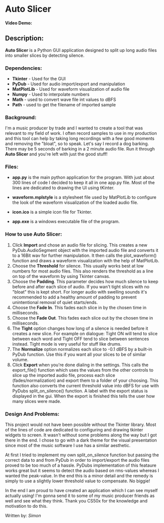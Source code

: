 # Auto Slicer

#### Video Demo: <URL HERE>

## Description:

**Auto Slicer** is a Python GUI application designed to split up long audio files into smaller slices by detecting silence.

### Dependencies:

- **Tkinter** - Used for the GUI
- **PyDub** - Used for audio import/export and manipulation
- **MatPlotLib** - Used for waveform visualization of audio file
- **Numpy** - Used to interpolate numbers
- **Math** - used to convert wave file int values to dBFS
- **Path** - used to get the filename of imported sample

### Background:

I'm a music producer by trade and I wanted to create a tool that was relevant to my field of work. I often record samples to use in my production and this tool can help by taking long recordings with a few good moments and removing the "bloat", so to speak. Let's say I record a dog barking. There may be 5 seconds of barking in a 2 minute audio file. Run it through **Auto Slicer** and you're left with just the good stuff!

### Files:

- **app.py** is the main python application for the program. With just about 300 lines of code I decided to keep it all in one app.py file. Most of the lines are dedicated to drawing the UI using tKinter.

- **waveform.mplstyle** is a stylesheet file used by MatPlotLib to configure the look of the waveform visualization of the loaded audio file.

- **icon.ico** is a simple icon file for Tkinter.

- **app.exe** is a windows executable file of the program.

### How to use Auto Slicer:

1. Click **Import** and chose an audio file for slicing. This creates a new PyDub.AudioSegment object with the imported audio file and converts it to a 16Bit wav for further manipulation. It then calls the plot_waveform() function and draws a waveform visualization with the help of MatPlotLib.
2. Choose the **Threshold** for silence. This usually works best at low numbers for most audio files. This also renders the threshold as a line on top of the waveform by using Tkinter canvas.
3. Choose the **Padding**. This parameter decides how much silence to keep before and after each slice of audio. If you wan't tight slices with no "bloat" this is kept short. For longer audio with swelling sounds it's recommended to add a healthy amount of padding to prevent unintentional removal of quiet starts/ends.
4. Choose the **Fade In**. This fades each slice in by the chosen time in milliseconds.
5. Choose the **Fade Out**. This fades each slice out by the chosen time in milliseconds.
6. The **Tight** option changes how long of a silence is needed before it creates a new slice. For example on dialogue: Tight ON will tend to slice between each word and Tight OFF tend to slice between sentences instead. Tight mode is very useful for stuff like drums.
7. The **Normalize** option normalizes each slice to -0.1 dBFS by a built-in PyDub function. Use this if you want all your slices to be of similar volume.
8. Click **Export** when you're done dialing in the settings. This calls the export_file() function which uses the values from the other controls to slice up the imported audio file, process each slice (fades/normalization) and export them to a folder of your choosing. This function also converts the current threshold value into dBFS for use with PyDubs split_on_silence() function. A label with the export status is displayed in the gui. When the export is finished this tells the user how many slices were made.

### Design And Problems:

This project would not have been possible without the Tkinter library. Most of the lines of code are dedicated to configuring and drawing tkinter widgets to screen. It wasn't without some problems along the way but I got there in the end. I chose to go with a dark theme for the visual presentation since most of the music software I use has a similar aesthetic.

At first I tried to implement my own split_on_silence function but passing the correct data to and from PyDub in order to import/export the audio files proved to be too much of a hassle. PyDubs implementation of this feataure works great but it seems to detect the audio based on rms-values whereas I wanted the peak-value. In the end this is a minor detail and the remedy is simply to use a slightly lower threshold value to compensate. No biggie!

In the end I am proud to have created an application which I can see myself actually using! I'm gonna send it to some of my music producer friends as well and see what they think. Thank you CS50x for the knowledge and motivation to do this.

Written by: _Simon_
